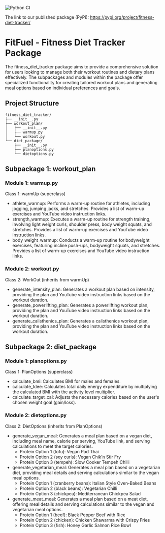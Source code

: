 ![Python CI](https://github.com/cmulya/Group14-Step3/actions/workflows/python-package-conda.yml/badge.svg)

The link to our published package (PyPi):
https://pypi.org/project/fitness-diet-tracker/

# FitFuel - Fitness Diet Tracker Package
The fitness_diet_tracker package aims to provide a comprehensive solution for users looking to manage both their workout routines and dietary plans effectively. The subpackages and modules within the package offer specialized functionality for creating tailored workout plans and generating meal options based on individual preferences and goals.

## Project Structure
```
fitness_diet_tracker/
├── __init__.py
├── workout_plan/
│   ├── __init__.py
│   ├── warmup.py
│   └── workout.py
└── diet_package/
    ├── __init__.py
    ├── planoptions.py
    └── dietoptions.py
```

## Subpackage 1: workout_plan
### Module 1: warmup.py
Class 1: warmUp (superclass)
- athlete_warmup: Performs a warm-up routine for athletes, including jogging, jumping jacks, and stretches. Provides a list of warm-up exercises and YouTube video instruction links.
- strength_warmup: Executes a warm-up routine for strength training, involving light weight curls, shoulder press, body weight squats, and stretches. Provides a list of warm-up exercises and YouTube video instruction links.
- body_weight_warmup: Conducts a warm-up routine for bodyweight exercises, featuring incline push-ups, bodyweight squats, and stretches. Provides a list of warm-up exercises and YouTube video instruction links.

### Module 2: workout.py
Class 2: WorkOut (inherits from warmUp)
- generate_intensity_plan: Generates a workout plan based on intensity, providing the plan and YouTube video instruction links based on the workout duration.
- generate_powerlifting_plan: Generates a powerlifting workout plan, providing the plan and YouTube video instruction links based on the workout duration.
- generate_calisthenics_plan: Generates a calisthenics workout plan, providing the plan and YouTube video instruction links based on the workout duration.

## Subpackage 2: diet_package
### Module 1: planoptions.py
Class 1: PlanOptions (superclass)
- calculate_bmi: Calculates BMI for males and females.
- calculate_tdee: Calculates total daily energy expenditure by multiplying the calculated BMI with the activity level multiplier.
- calculate_target_cal: Adjusts the necessary calories based on the user's chosen weight goal (gain/loss).

### Module 2: dietoptions.py
Class 2: DietOptions (inherits from PlanOptions)
- generate_vegan_meal: Generates a meal plan based on a vegan diet, including meal name, calorie per serving, YouTube link, and serving calculations to meet the target calories.
  - Protein Option 1 (tofu): Vegan Pad Thai
  - Protein Option 2 (soy curls): Vegan Chik'n Stir Fry
  - Protein Option 3 (tempeh): Slow Cooker Tempeh Chilli
- generate_vegetarian_meal: Generates a meal plan based on a vegetarian diet, providing meal details and serving calculations similar to the vegan meal options.
  - Protein Option 1 (cranberry beans): Italian Style Oven-Baked Beans
  - Protein Option 2 (black beans): Vegetarian Chilli
  - Protein Option 3 (chickpea): Mediterranean Chickpea Salad
- generate_meat_meal: Generates a meal plan based on a meat diet, offering meal details and serving calculations similar to the vegan and vegetarian meal options.
  - Protein Option 1 (beef): Black Pepper Beef with Rice
  - Protein Option 2 (chicken): Chicken Shawarma with Crispy Fries
  - Protein Option 3 (fish): Honey Garlic Salmon Rice Bowl
